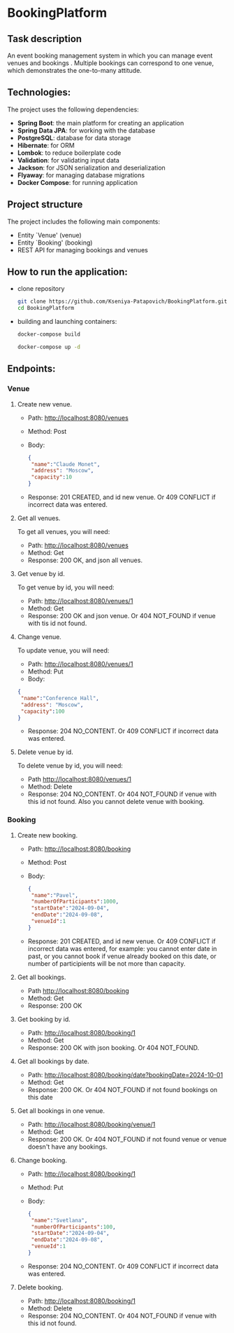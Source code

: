 # BookingPlatform

## Task description
An event booking management system in which you can manage event venues  and bookings . Multiple bookings can correspond to one venue, which demonstrates the one-to-many attitude.

## Technologies:
The project uses the following dependencies:
- **Spring Boot**: the main platform for creating an application
- **Spring Data JPA**: for working with the database
- **PostgreSQL**: database for data storage
- **Hibernate**: for ORM
- **Lombok**: to reduce boilerplate code
- **Validation**: for validating input data
- **Jackson**: for JSON serialization and deserialization
- **Flyaway**: for managing database migrations
- **Docker Compose**: for running application

## Project structure
The project includes the following main components:
- Entity `Venue' (venue)
- Entity `Booking' (booking)
- REST API for managing bookings and venues

## How to run the application:
- clone repository
  
  ```bash
  git clone https://github.com/Kseniya-Patapovich/BookingPlatform.git
  cd BookingPlatform
  ```
  
- building and launching containers:

  ```bash
  docker-compose build
  ```
  ```bash
  docker-compose up -d
  ```
  
## Endpoints:
### Venue
1. Create new venue.  
   - Path: <http://localhost:8080/venues>
   - Method: Post
   - Body:

     ```json
     {
      "name":"Claude Monet",
      "address": "Moscow",
      "capacity":10
     }
     ```
    - Response: 201 CREATED, and id new venue. Or 409 CONFLICT if incorrect data was entered.

2. Get all venues.

   To get all venues, you will need:
   - Path: <http://localhost:8080/venues>
   - Method: Get
   - Response: 200 OK, and json all venues.

3. Get venue by id.

   To get venue by id, you will need:
   - Path: <http://localhost:8080/venues/1>
   - Method: Get
   - Response: 200 OK and json venue. Or 404 NOT_FOUND if venue with tis id not found.

4. Change venue.

   To update venue, you will need:
    - Path: <http://localhost:8080/venues/1>
    - Method: Put
    - Body:

     ```json
     {
      "name":"Conference Hall",
      "address": "Moscow",
      "capacity":100
     }
     ```
    - Response: 204 NO_CONTENT. Or 409 CONFLICT if incorrect data was entered.

 5. Delete venue by id.

    To delete venue by id, you will need:
    - Path <http://localhost:8080/venues/1>
    - Method: Delete
    - Response: 204 NO_CONTENT. Or 404 NOT_FOUND if venue with this id not found. Also you cannot delete venue with booking.

### Booking 
1. Create new booking.
   - Path: <http://localhost:8080/booking>
   - Method: Post
   - Body:

     ```json
     {
      "name":"Pavel",
      "numberOfParticipants":1000,
      "startDate":"2024-09-04",
      "endDate":"2024-09-08",
      "venueId":1
     }
     ```
   - Response: 201 CREATED, and id new venue. Or 409 CONFLICT if incorrect data was entered, for example: you cannot enter date in past, or you cannot book if venue already booked on this date, or number of participients will be not more than capacity.

2. Get all bookings.
   - Path <http://localhost:8080/booking>
   - Method: Get
   - Response: 200 OK

3. Get booking by id.
   - Path: <http://localhost:8080/booking/1>
   - Method: Get
   - Response: 200 OK with json booking. Or 404 NOT_FOUND.

4. Get all bookings by date.
   - Path: <http://localhost:8080/booking/date?bookingDate=2024-10-01>
   - Method: Get
   - Response: 200 OK. Or 404 NOT_FOUND if not found bookings on this date

5. Get all bookings in one venue.
   - Path: <http://localhost:8080/booking/venue/1>
   - Method: Get
   - Response: 200 OK. Or 404 NOT_FOUND if not found venue or venue doesn't have any bookings.

6. Change booking.
   - Path: <http://localhost:8080/booking/1>
   - Method: Put
   - Body:

     ```json
     {
      "name":"Svetlana",
      "numberOfParticipants":100,
      "startDate":"2024-09-04",
      "endDate":"2024-09-08",
      "venueId":1
     }
     ```
   - Response: 204 NO_CONTENT. Or 409 CONFLICT if incorrect data was entered.

7. Delete booking.
   - Path: <http://localhost:8080/booking/1>
   - Method: Delete
   - Response: 204 NO_CONTENT. Or 404 NOT_FOUND if venue with this id not found.


   

